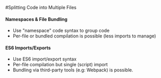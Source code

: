 #Splitting Code into Multiple Files

#### Namespaces & File Bundling ###### 
- Use "namespace" code syntax to group code
- Per-file or bundled compilation is possible (less imports to manage)

#### ES6 Imports/Exports ###### 
- Use ES6 import/export syntax
- Per-file compilation but single (script) import
- Bundling via third-party tools (e.g: Webpack) is possible.